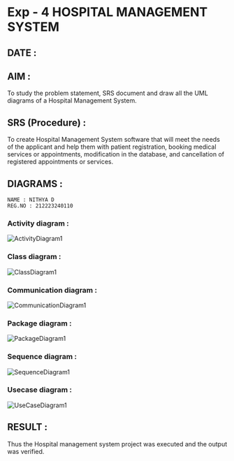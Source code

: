 # Exp - 4 HOSPITAL MANAGEMENT SYSTEM
## DATE :

## AIM :
To study the problem statement, SRS document and draw all the UML diagrams of a Hospital Management System.

## SRS (Procedure) :
To create Hospital Management System software that will meet the needs of the applicant and help them with patient registration, booking medical services or appointments, modification in the database, and cancellation of registered appointments or services.

## DIAGRAMS :
```
NAME : NITHYA D
REG.NO : 212223240110
``` 
### Activity diagram :
![ActivityDiagram1](https://github.com/user-attachments/assets/c55307d9-50b1-4015-81a0-8ae36a089b98)

### Class diagram :
![ClassDiagram1](https://github.com/user-attachments/assets/cc0acd35-e100-4214-849f-9f98909c471b)

### Communication diagram :
![CommunicationDiagram1](https://github.com/user-attachments/assets/f00a62b4-7ea8-4e98-8da2-a89fd1d30221)

### Package diagram :
![PackageDiagram1](https://github.com/user-attachments/assets/204cd04c-0a5f-432d-b357-fe3d932f6268)

### Sequence diagram :
![SequenceDiagram1](https://github.com/user-attachments/assets/479748ff-47e5-4959-b403-171d88853156)

### Usecase diagram :
![UseCaseDiagram1](https://github.com/user-attachments/assets/444bd13e-f13d-49f4-a784-595dcca4b504)

## RESULT :
Thus the Hospital management system project was executed and the output was verified.
